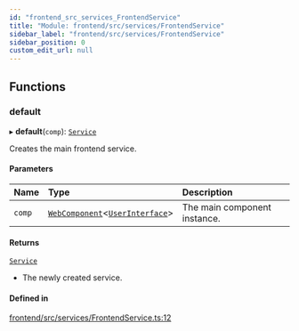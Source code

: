 ```yaml
---
id: "frontend_src_services_FrontendService"
title: "Module: frontend/src/services/FrontendService"
sidebar_label: "frontend/src/services/FrontendService"
sidebar_position: 0
custom_edit_url: null
---
```


## Functions

### default

▸ **default**(`comp`): [`Service`](../classes/common_web_services_Service.Service.md)

Creates the main frontend service.

#### Parameters

| Name | Type | Description |
| :------ | :------ | :------ |
| `comp` | [`WebComponent`](../classes/common_web_component_WebComponent.WebComponent.md)<[`UserInterface`](../classes/common_web_ui_UserInterface.UserInterface.md)\> | The main component instance. |

#### Returns

[`Service`](../classes/common_web_services_Service.Service.md)

- The newly created service.

#### Defined in

[frontend/src/services/FrontendService.ts:12](https://github.com/Soroush9978/rds-ng/blob/9a997cb/src/frontend/src/services/FrontendService.ts#L12)
